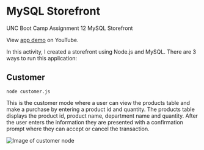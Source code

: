 # MySQL Storefront
UNC Boot Camp Assignment 12 MySQL Storefront

View [app demo](https://youtu.be/LeTx81NLUWc) on YouTube.

In this activity, I created a storefront using Node.js and MySQL. There are 3 ways to run this application:

## Customer

```node customer.js```

This is the customer mode where a user can view the products table and make a purchase by entering a product id and quantity. The products table displays the product id, product name, department name and quantity. After the user enters the information they are presented with a confirmation prompt where they can accept or cancel the transaction.

![Image of customer node](images/customer.jpeg)

